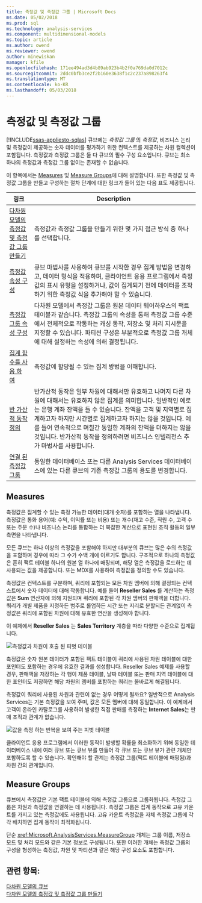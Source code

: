 ```yaml
---
title: 측정값 및 측정값 그룹 | Microsoft Docs
ms.date: 05/02/2018
ms.prod: sql
ms.technology: analysis-services
ms.component: multidimensional-models
ms.topic: article
ms.author: owend
ms.reviewer: owend
author: minewiskan
manager: kfile
ms.openlocfilehash: 171ee494ad3d4b89ab923b4b2f0a769da0d7012c
ms.sourcegitcommit: 2ddc0bfb3ce2f2b160e3638f1c2c237a898263f4
ms.translationtype: MT
ms.contentlocale: ko-KR
ms.lasthandoff: 05/03/2018
---
```

# <a name="measures-and-measure-groups"></a>측정값 및 측정값 그룹
[!INCLUDE[ssas-appliesto-sqlas](../../includes/ssas-appliesto-sqlas.md)]
  큐브에는 *측정값 그룹* 의 *측정값*, 비즈니스 논리 및 측정값이 제공하는 숫자 데이터를 평가하기 위한 컨텍스트를 제공하는 차원 컬렉션이 포함됩니다. 측정값과 측정값 그룹은 둘 다 큐브의 필수 구성 요소입니다. 큐브는 최소 하나의 측정값과 측정값 그룹 없이는 존재할 수 없습니다.  
  
 이 항목에서는 [Measures](#bkmk_measure) 및 [Measure Groups](#bkmk_mg)에 대해 설명합니다. 또한 측정값 및 측정값 그룹을 만들고 구성하는 절차 단계에 대한 링크가 들어 있는 다음 표도 제공됩니다.  
  
|**링크**|**Description**|  
|--------------|---------------------|  
|[다차원 모델의 측정값 및 측정값 그룹 만들기](../../analysis-services/multidimensional-models/create-measures-and-measure-groups-in-multidimensional-models.md)|측정값과 측정값 그룹을 만들기 위한 몇 가지 접근 방식 중 하나를 선택합니다.|  
|[측정값 속성 구성](../../analysis-services/multidimensional-models/configure-measure-properties.md)|큐브 마법사를 사용하여 큐브를 시작한 경우 집계 방법을 변경하고, 데이터 형식을 적용하며, 클라이언트 응용 프로그램에서 측정값의 표시 유형을 설정하거나, 값이 집계되기 전에 데이터를 조작하기 위한 측정값 식을 추가해야 할 수 있습니다.|  
|[측정값 그룹 속성 구성](../../analysis-services/multidimensional-models/configure-measure-group-properties.md)|다차원 모델에서 측정값 그룹은 원본 데이터 웨어하우스의 팩트 테이블과 같습니다. 측정값 그룹의 속성을 통해 측정값 그룹 수준에서 전체적으로 작동하는 캐싱 동작, 저장소 및 처리 지시문을 지정할 수 있습니다. 파티션 구성은 부분적으로 측정값 그룹 개체에 대해 설정하는 속성에 의해 결정됩니다.|  
|[집계 함수를 사용 하 여](../../analysis-services/multidimensional-models/use-aggregate-functions.md)|측정값에 할당될 수 있는 집계 방법을 이해합니다.|  
|[반 가산적 동작 정의](../../analysis-services/multidimensional-models/define-semiadditive-behavior.md)|반가산적 동작은 일부 차원에 대해서만 유효하고 나머지 다른 차원에 대해서는 유효하지 않은 집계를 의미합니다. 일반적인 예로는 은행 계좌 잔액을 들 수 있습니다. 잔액을 고객 및 지역별로 집계하고자 하지만 시간별로 집계하고자 하지는 않을 것입니다. 예를 들어 연속적으로 며칠간 동일한 계좌의 잔액을 더하지는 않을 것입니다. 반가산적 동작을 정의하려면 비즈니스 인텔리전스 추가 마법사를 사용합니다.|  
|[연결 된 측정값 그룹](../../analysis-services/multidimensional-models/linked-measure-groups.md)|동일한 데이터베이스 또는 다른 Analysis Services 데이터베이스에 있는 다른 큐브의 기존 측정값 그룹의 용도를 변경합니다.|  
  
##  <a name="bkmk_measure"></a> Measures  
 측정값은 집계할 수 있는 측정 가능한 데이터(대개 숫자)를 포함하는 열을 나타냅니다. 측정값은 통화 용어(예: 수익, 이익률 또는 비용) 또는 개수(재고 수준, 직원 수, 고객 수 또는 주문 수)나 비즈니스 논리를 통합하는 더 복잡한 계산으로 표현된 조직 활동의 일부 측면을 나타냅니다.  
  
 모든 큐브는 하나 이상의 측정값을 포함해야 하지만 대부분의 큐브는 많은 수의 측정값을 포함하며 경우에 따라 그 수가 수백 개에 이르기도 합니다. 구조적으로 하나의 측정값은 흔히 팩트 테이블 하나의 원본 열 하나에 매핑되며, 해당 열은 측정값을 로드하는 데 사용되는 값을 제공합니다. 또는 MDX를 사용하여 측정값을 정의할 수도 있습니다.  
  
 측정값은 컨텍스트를 구분하며, 쿼리에 포함되는 모든 차원 멤버에 의해 결정되는 컨텍스트에서 숫자 데이터에 대해 작동합니다. 예를 들어 **Reseller Sales** 를 계산하는 측정값은 **Sum** 연산자에 의해 지원되며 쿼리에 포함된 각 차원 멤버의 판매액을 더합니다. 쿼리가 개별 제품을 지정하든 범주로 롤업하든 시간 또는 지리로 분할되든 관계없이 측정값은 쿼리에 포함된 차원에 대해 유효한 연산을 생성해야 합니다.  
  
 이 예제에서 **Reseller Sales** 는 **Sales Territory** 계층을 따라 다양한 수준으로 집계됩니다.  
  
 ![측정값과 차원이 호출 된 피벗 테이블](../../analysis-services/multidimensional-models/media/ssas-keyconcepts-pivot1-measures-dimensions.png "측정값과 차원이 호출 된 피벗 테이블")  
  
 측정값은 숫자 원본 데이터가 포함된 팩트 테이블이 쿼리에 사용된 차원 테이블에 대한 포인터도 포함하는 경우에 유효한 결과를 생성합니다. Reseller Sales 예제를 사용할 경우, 판매액을 저장하는 각 행이 제품 테이블, 날짜 테이블 또는 판매 지역 테이블에 대한 포인터도 저장하면 해당 차원의 멤버를 포함하는 쿼리는 올바르게 해결됩니다.  
  
 측정값이 쿼리에 사용된 차원과 관련이 없는 경우 어떻게 될까요? 일반적으로 Analysis Services는 기본 측정값을 보여 주며, 값은 모든 멤버에 대해 동일합니다. 이 예제에서 고객이 온라인 카탈로그를 사용하여 발생한 직접 판매를 측정하는 **Internet Sales**는 판매 조직과 관계가 없습니다.  
  
 ![값을 측정 하는 반복을 보여 주는 피벗 테이블](../../analysis-services/multidimensional-models/media/ssas-unrelatedmeasure.PNG "값을 측정 하는 반복을 보여 주는 피벗 테이블")  
  
 클라이언트 응용 프로그램에서 이러한 동작이 발생할 확률을 최소화하기 위해 동일한 데이터베이스 내에 여러 큐브 또는 큐브 뷰를 만들어 각 큐브 또는 큐브 뷰가 관련 개체만 포함하도록 할 수 있습니다. 확인해야 할 관계는 측정값 그룹(팩트 테이블에 매핑됨)과 차원 간의 관계입니다.  
  
##  <a name="bkmk_mg"></a> Measure Groups  
 큐브에서 측정값은 기본 팩트 테이블에 의해 측정값 그룹으로 그룹화됩니다. 측정값 그룹은 차원과 측정값을 연결하는 데 사용됩니다. 측정값 그룹은 집계 동작으로 고유 카운트를 가지고 있는 측정값에도 사용됩니다. 고유 카운트 측정값을 자체 측정값 그룹에 각각 배치하면 집계 동작이 최적화됩니다.  
  
 단순 <xref:Microsoft.AnalysisServices.MeasureGroup> 개체는 그룹 이름, 저장소 모드 및 처리 모드와 같은 기본 정보로 구성됩니다. 또한 이러한 개체는 측정값 그룹의 구성을 형성하는 측정값, 차원 및 파티션과 같은 해당 구성 요소도 포함합니다.  
  
## <a name="see-also"></a>관련 항목:  
 [다차원 모델의 큐브](../../analysis-services/multidimensional-models/cubes-in-multidimensional-models.md)   
 [다차원 모델의 측정값 및 측정값 그룹 만들기](../../analysis-services/multidimensional-models/create-measures-and-measure-groups-in-multidimensional-models.md)  
  
  
